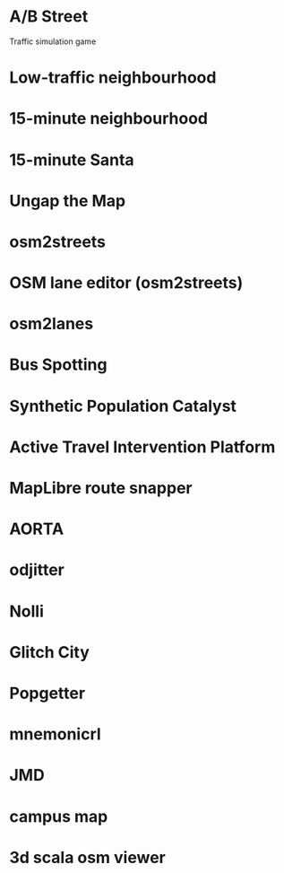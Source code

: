 # A/B Street
Traffic simulation game

# Low-traffic neighbourhood

# 15-minute neighbourhood

# 15-minute Santa

# Ungap the Map

# osm2streets

# OSM lane editor (osm2streets)

# osm2lanes

# Bus Spotting

# Synthetic Population Catalyst

# Active Travel Intervention Platform

# MapLibre route snapper

# AORTA

# odjitter



# Nolli

# Glitch City

# Popgetter

# mnemonicrl

# JMD

# campus map

# 3d scala osm viewer
